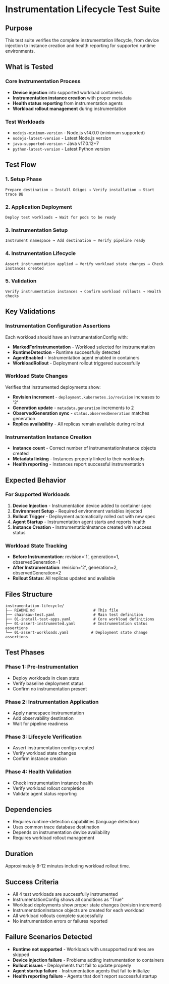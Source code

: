 # Instrumentation Lifecycle Test Suite

## Purpose
This test suite verifies the complete instrumentation lifecycle, from device injection to instance creation and health reporting for supported runtime environments.

## What is Tested

### Core Instrumentation Process
- **Device injection** into supported workload containers
- **Instrumentation instance creation** with proper metadata
- **Health status reporting** from instrumentation agents
- **Workload rollout management** during instrumentation

### Test Workloads
- `nodejs-minimum-version` - Node.js v14.0.0 (minimum supported)
- `nodejs-latest-version` - Latest Node.js version
- `java-supported-version` - Java v17.0.12+7
- `python-latest-version` - Latest Python version

## Test Flow

### 1. Setup Phase
```
Prepare destination → Install Odigos → Verify installation → Start trace DB
```

### 2. Application Deployment
```
Deploy test workloads → Wait for pods to be ready
```

### 3. Instrumentation Setup
```
Instrument namespace → Add destination → Verify pipeline ready
```

### 4. Instrumentation Lifecycle
```
Assert instrumentation applied → Verify workload state changes → Check instances created
```

### 5. Validation
```
Verify instrumentation instances → Confirm workload rollouts → Health checks
```

## Key Validations

### Instrumentation Configuration Assertions
Each workload should have an InstrumentationConfig with:
- **MarkedForInstrumentation** - Workload selected for instrumentation
- **RuntimeDetection** - Runtime successfully detected
- **AgentEnabled** - Instrumentation agent enabled in containers
- **WorkloadRollout** - Deployment rollout triggered successfully

### Workload State Changes
Verifies that instrumented deployments show:
- **Revision increment** - `deployment.kubernetes.io/revision` increases to '2'
- **Generation update** - `metadata.generation` increments to 2
- **ObservedGeneration sync** - `status.observedGeneration` matches generation
- **Replica availability** - All replicas remain available during rollout

### Instrumentation Instance Creation
- **Instance count** - Correct number of InstrumentationInstance objects created
- **Metadata linking** - Instances properly linked to their workloads
- **Health reporting** - Instances report successful instrumentation

## Expected Behavior

### For Supported Workloads
1. **Device Injection** - Instrumentation device added to container spec
2. **Environment Setup** - Required environment variables injected
3. **Rollout Trigger** - Deployment automatically rolled out with new spec
4. **Agent Startup** - Instrumentation agent starts and reports health
5. **Instance Creation** - InstrumentationInstance created with success status

### Workload State Tracking
- **Before Instrumentation**: revision='1', generation=1, observedGeneration=1
- **After Instrumentation**: revision='2', generation=2, observedGeneration=2
- **Rollout Status**: All replicas updated and available

## Files Structure
```
instrumentation-lifecycle/
├── README.md                          # This file
├── chainsaw-test.yaml                 # Main test definition
├── 01-install-test-apps.yaml          # Core workload definitions
├── 01-assert-instrumented.yaml        # Instrumentation status assertions
└── 01-assert-workloads.yaml          # Deployment state change assertions
```

## Test Phases

### Phase 1: Pre-Instrumentation
- Deploy workloads in clean state
- Verify baseline deployment status
- Confirm no instrumentation present

### Phase 2: Instrumentation Application
- Apply namespace instrumentation
- Add observability destination
- Wait for pipeline readiness

### Phase 3: Lifecycle Verification
- Assert instrumentation configs created
- Verify workload state changes
- Confirm instance creation

### Phase 4: Health Validation
- Check instrumentation instance health
- Verify workload rollout completion
- Validate agent status reporting

## Dependencies
- Requires runtime-detection capabilities (language detection)
- Uses common trace database destination
- Depends on instrumentation device availability
- Requires workload rollout management

## Duration
Approximately 8-12 minutes including workload rollout time.

## Success Criteria
- All 4 test workloads are successfully instrumented
- InstrumentationConfig shows all conditions as "True"
- Workload deployments show proper state changes (revision increment)
- InstrumentationInstance objects are created for each workload
- All workload rollouts complete successfully
- No instrumentation errors or failures reported

## Failure Scenarios Detected
- **Runtime not supported** - Workloads with unsupported runtimes are skipped
- **Device injection failure** - Problems adding instrumentation to containers
- **Rollout issues** - Deployments that fail to update properly
- **Agent startup failure** - Instrumentation agents that fail to initialize
- **Health reporting failure** - Agents that don't report successful startup
